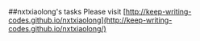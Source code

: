 ##nxtxiaolong's tasks
Please visit [http://keep-writing-codes.github.io/nxtxiaolong](http://keep-writing-codes.github.io/nxtxiaolong/)